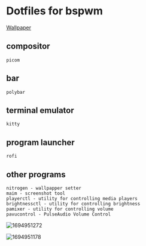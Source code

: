# Dotfiles for bspwm
[Wallpaper](https://github.com/saint49g/dotfiles-arch-bspwm/blob/main/0173.jpg)
## compositor
```
picom
```
## bar
```
polybar
```
## terminal emulator
```
kitty
```
## program launcher
```
rofi
```

## other programs 
```
nitrogen - wallpapper setter
maim - screenshot tool
playerctl - utility for controlling media players 
brightnessctl - utility for controlling brightness
pamixer - utility for controlling volume
pavucontrol - PulseAudio Volume Control
```
![1694951272](https://github.com/saint49g/dotfiles-bspwm/assets/131678603/5f3808e5-06ea-409f-88db-96c4fc46c01d)

![1694951178](https://github.com/saint49g/dotfiles-bspwm/assets/131678603/3d1013ef-0451-4433-a99c-b78bc8a9776e)



